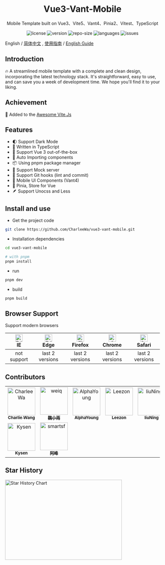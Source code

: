 <h1 align="center">Vue3-Vant-Mobile</h1>

<p align="center">Mobile Template built on Vue3、Vite5、Vant4、Pinia2、Vitest、TypeScript </p>

<p align="center">
  <img src="https://img.shields.io/github/license/CharleeWa/vue3-vant-mobile" alt="license" />
  <img src="https://img.shields.io/github/package-json/v/CharleeWa/vue3-vant-mobile" alt="version" />
  <img src="https://img.shields.io/github/repo-size/CharleeWa/vue3-vant-mobile" alt="repo-size" />
  <img src="https://img.shields.io/github/languages/top/CharleeWa/vue3-vant-mobile" alt="languages" />
  <img src="https://img.shields.io/github/issues-closed/CharleeWa/vue3-vant-mobile" alt="issues" />
</p>

English / [简体中文](./README-zh_CN.md) , [使用指南](./Guide-zh_CN.md) / [English Guide](./Guide.md)

## Introduction

🔥 A streamlined mobile template with a complete and clean design, incorporating the latest technology stack. It's straightforward, easy to use, and can save you a week of development time. We hope you'll find it to your liking.

## Achievement

🎉 Added to the [Awesome Vite.Js](https://github.com/vitejs/awesome-vite#vue-3)

## Features

- 🌓 Support Dark Mode
- 💪 Written in TypeScript
- 🚀 Support Vue 3 out-of-the-box
- 🤖 Auto Importing components
- 📦 Using pnpm package manager
- 💾 Support Mock server
- 🌈 Support Git hooks (lint and commit)
- 💖 Mobile UI Components (Vant4)
- 🍍 Pinia, Store for Vue
- 🪶 Support Unocss and Less

## Install and use

- Get the project code

```bash
git clone https://github.com/CharleeWa/vue3-vant-mobile.git
```

- Installation dependencies

```bash
cd vue3-vant-mobile

# with pnpm
pnpm install

```

- run

```bash
pnpm dev
```

- build

```bash
pnpm build
```

## Browser Support

Support modern browsers

| [<img src="https://raw.githubusercontent.com/alrra/browser-logos/master/src/edge/edge_48x48.png" alt=" Edge" width="24px" height="24px" />](http://godban.github.io/browsers-support-badges/)</br>IE | [<img src="https://raw.githubusercontent.com/alrra/browser-logos/master/src/edge/edge_48x48.png" alt=" Edge" width="24px" height="24px" />](http://godban.github.io/browsers-support-badges/)</br>Edge | [<img src="https://raw.githubusercontent.com/alrra/browser-logos/master/src/firefox/firefox_48x48.png" alt="Firefox" width="24px" height="24px" />](http://godban.github.io/browsers-support-badges/)</br>Firefox | [<img src="https://raw.githubusercontent.com/alrra/browser-logos/master/src/chrome/chrome_48x48.png" alt="Chrome" width="24px" height="24px" />](http://godban.github.io/browsers-support-badges/)</br>Chrome | [<img src="https://raw.githubusercontent.com/alrra/browser-logos/master/src/safari/safari_48x48.png" alt="Safari" width="24px" height="24px" />](http://godban.github.io/browsers-support-badges/)</br>Safari |
| :-: | :-: | :-: | :-: | :-: |
| not support | last 2 versions | last 2 versions | last 2 versions | last 2 versions |

## Contributors

<table>
<tr>
  <td align="center">
    <a href="https://github.com/CharleeWa">
      <img src="https://avatars.githubusercontent.com/u/22477554?s=96&v=4" width="90;" alt="CharleeWa"/>
      <br />
      <sub><b>Charlie Wang</b></sub>
    </a>
  </td>
  <td align="center">
    <a href="https://github.com/weiq">
      <img src="https://avatars.githubusercontent.com/u/1697158?v=4" width="90;" alt="weiq"/>
      <br />
      <sub><b>魏小雨</b></sub>
    </a>
  </td>
  <td align="center">
    <a href="https://github.com/AlphaYoung111">
      <img src="https://avatars.githubusercontent.com/u/54132313?v=4" width="90;" alt="AlphaYoung"/>
      <br />
      <sub><b>AlphaYoung</b></sub>
    </a>
  </td>
  <td align="center">
    <a href="https://github.com/Leezon">
      <img src="https://avatars.githubusercontent.com/u/38120280?v=4" width="90;" alt="Leezon"/>
      <br />
      <sub><b>Leezon</b></sub>
    </a>
  </td>
  <td align="center">
    <a href="https://github.com/leo4developer">
      <img src="https://avatars.githubusercontent.com/u/15160478?v=4" width="90;" alt="liuNing"/>
      <br />
      <sub><b>liuNing</b></sub>
    </a>
  </td>
  <td align="center">
    <a href="https://github.com/wswmsword">
      <img src="https://avatars.githubusercontent.com/u/26893092?v=4" width="90;" alt="wswmsword"/>
      <br />
      <sub><b>wswmsword</b></sub>
    </a>
  </td>
</tr>
<tr>
<td align="center">
    <a href="https://github.com/Kysen777">
      <img src="https://avatars.githubusercontent.com/u/63892082?v=4" width="90;" alt="Kysen"/>
      <br />
      <sub><b>Kysen</b></sub>
    </a>
  </td>
  <td align="center">
    <a href="https://github.com/smartsf">
      <img src="https://avatars.githubusercontent.com/u/19995400?v=4" width="90;" alt="smartsf"/>
      <br />
      <sub><b>阿峰</b></sub>
    </a>
  </td>
</tr>
</table>

## Star History

<p align="left">
  <a target="_blank" href="https://star-history.com/#CharleeWa/vue3-vant-mobile&Date">
    <picture>
      <source media="(prefers-color-scheme: dark)" srcset="https://api.star-history.com/svg?repos=CharleeWa/vue3-vant-mobile&type=Date&theme=dark">
      <img alt="Star History Chart" src="https://api.star-history.com/svg?repos=CharleeWa/vue3-vant-mobile&type=Date" width="380" height="260">
    </picture>
  </a>
</p>

